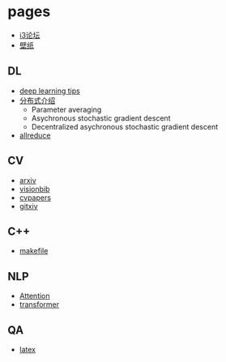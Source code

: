 # pages
* [i3论坛](https://www.reddit.com/r/i3wm/)
* [壁纸](https://www.artstation.com/aenamiart)

## DL
* [deep learning tips](http://lamda.nju.edu.cn/weixs/project/CNNTricks/CNNTricks.html)
* [分布式介绍](https://blog.skymind.ai/distributed-deep-learning-part-1-an-introduction-to-distributed-training-of-neural-networks/)
  * Parameter averaging
  * Asychronous stochastic gradient descent
  * Decentralized asychronous stochastic gradient descent
* [allreduce](https://preferredresearch.jp/2018/07/10/technologies-behind-distributed-deep-learning-allreduce/)

## CV
* [arxiv](https://arxiv.org/list/cs.CV/recent)
* [visionbib](http://www.visionbib.com/bibliography/contents.html)
* [cvpapers](http://www.cvpapers.com/)
* [gitxiv](http://www.gitxiv.com/)

## C++
* [makefile](https://seisman.github.io/how-to-write-makefile/introduction.html)

## NLP
* [Attention](https://jalammar.github.io/visualizing-neural-machine-translation-mechanics-of-seq2seq-models-with-attention/)
* [transformer](http://jalammar.github.io/illustrated-transformer/)

## QA
* [latex](https://tex.stackexchange.com/)
